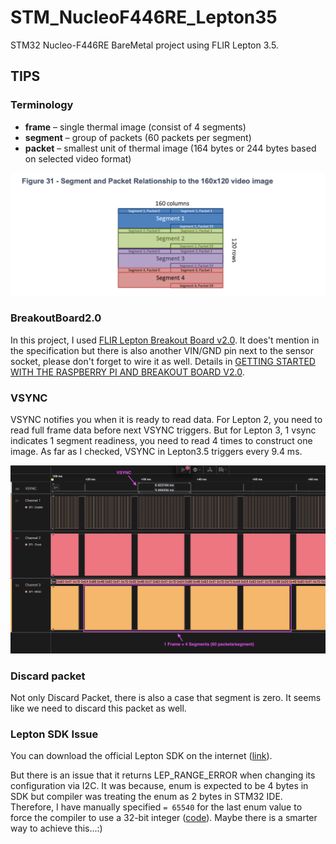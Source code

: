 # STM_NucleoF446RE_Lepton35

STM32 Nucleo-F446RE BareMetal project using FLIR Lepton 3.5.

## TIPS
### Terminology
- **frame** – single thermal image (consist of 4 segments)
- **segment** – group of packets (60 packets per segment)
- **packet** – smallest unit of thermal image (164 bytes or 244 bytes based on selected video format)

![Segment and Packet Relationship to the 160x120 video image](Docs/frame-structure.png)

### BreakoutBoard2.0
In this project, I used [FLIR Lepton Breakout Board v2.0](Docs/BreakoutBoard_2_DS.pdf). It does't mention in the specification but there is also another VIN/GND pin next to the sensor socket, please don't forget to wire it as well. Details in [GETTING STARTED WITH THE RASPBERRY PI AND BREAKOUT BOARD V2.0](Docs/getting-started-with-the-raspberry-pi-and-breakout-board-v2.pdf).

### VSYNC

VSYNC notifies you when it is ready to read data. For Lepton 2, you need to read full frame data before next VSYNC triggers. But for Lepton 3, 1 vsync indicates 1 segment readiness, you need to read 4 times to construct one image. As far as I checked, VSYNC in Lepton3.5 triggers every 9.4 ms.

![Logic Analyzer](Docs/logic-analyzer.png)

### Discard packet

Not only Discard Packet, there is also a case that segment is zero. It seems like we need to discard this packet as well.

### Lepton SDK Issue

You can download the official Lepton SDK on the internet ([link](https://teledyne.app.box.com/s/joj0dgmug054oowh84x35rn9zcs4077v)).

But there is an issue that it returns LEP_RANGE_ERROR when changing its configuration via I2C. It was because, enum is expected to be 4 bytes in SDK but compiler was treating the enum as 2 bytes in STM32 IDE. Therefore, I have manually specified `= 65540` for the last enum value to force the compiler to use a 32-bit integer ([code](https://github.com/dblwhy/STM_NucleoF446RE_Lepton35/blob/master/Drivers/LeptonSDKEmb32OEM/LEPTON_VID.h#L261)). Maybe there is a smarter way to achieve this...:)
